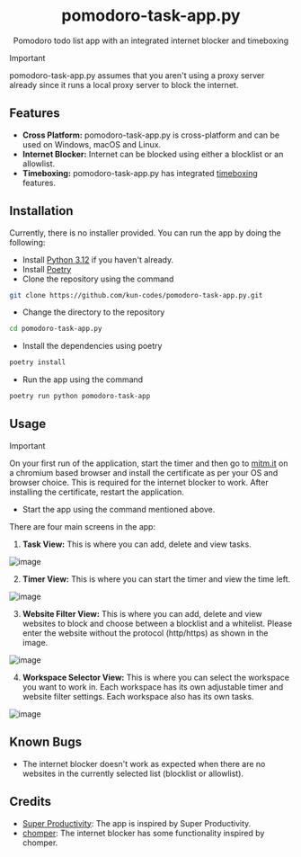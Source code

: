 <h1 align="center">pomodoro-task-app.py</h1>
<p align="center">Pomodoro todo list app with an integrated internet blocker and timeboxing</p>

> [!IMPORTANT]
> pomodoro-task-app.py assumes that you aren't using a proxy server already since it runs a local proxy server to block the internet.

## Features

- **Cross Platform:** pomodoro-task-app.py is cross-platform and can be used on Windows, macOS and Linux.
- **Internet Blocker:** Internet can be blocked using either a blocklist or an allowlist.
- **Timeboxing:** pomodoro-task-app.py has integrated [timeboxing](https://en.wikipedia.org/wiki/Timeboxing) features.

## Installation

Currently, there is no installer provided. You can run the app by doing the following:

- Install [Python 3.12](https://www.python.org/downloads/) if you haven't already.
- Install [Poetry](https://python-poetry.org/docs/#installing-with-the-official-installer)
- Clone the repository using the command
```sh
git clone https://github.com/kun-codes/pomodoro-task-app.py.git
```
- Change the directory to the repository
```sh
cd pomodoro-task-app.py
```
- Install the dependencies using poetry
```sh
poetry install
```
- Run the app using the command
```sh
poetry run python pomodoro-task-app
```

## Usage
> [!IMPORTANT]
> On your first run of the application, start the timer and then go to [mitm.it](http://mitm.it) on a chromium based browser and install the certificate as per your OS and browser choice. This is required for the internet blocker to work. After installing the certificate, restart the application.

- Start the app using the command mentioned above.

There are four main screens in the app:
1. **Task View:** This is where you can add, delete and view tasks.
 
![image](https://i.ibb.co/6m17JRr/image.png)

2. **Timer View:** This is where you can start the timer and view the time left.

![image](https://i.ibb.co/bmMdB3m/image.png)

3. **Website Filter View:** This is where you can add, delete and view websites to block and choose between a blocklist and a whitelist. Please enter the website without the protocol (http/https) as shown in the image.

![image](https://i.ibb.co/9N0DK9h/image.png)

4. **Workspace Selector View:** This is where you can select the workspace you want to work in. Each workspace has its own adjustable timer and website filter settings. Each workspace also has its own tasks.

![image](https://i.ibb.co/72WN7bP/image.png)

## Known Bugs

- The internet blocker doesn't work as expected when there are no websites in the currently selected list (blocklist or allowlist).

## Credits

- [Super Productivity](https://github.com/johannesjo/super-productivity): The app is inspired by Super Productivity.
- [chomper](https://github.com/aniketpanjwani/chomper): The internet blocker has some functionality inspired by chomper.